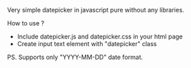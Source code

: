 Very simple datepicker in javascript pure without any libraries.

How to use ?

- Include datepicker.js and datepicker.css in your html page
- Create input text element with "datepicker" class

PS. Supports only "YYYY-MM-DD" date format.

